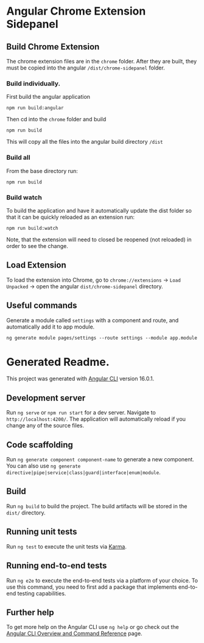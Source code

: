 # Angular Chrome Extension Sidepanel

## Build Chrome Extension

The chrome extension files are in the `chrome` folder.  After they are built, they must be copied into the angular `/dist/chrome-sidepanel` folder.


### Build individually.

First build the angular application

```
npm run build:angular
```

Then cd into the `chrome` folder and build

```
npm run build
```

This will copy all the files into the angular build directory `/dist`

### Build all

From the base directory run:

```
npm run build
```

### Build watch

To build the application and have it automatically update the dist folder so that it can be quickly reloaded as an extension run:

```
npm run build:watch
```

Note, that the extension will need to closed be reopened (not reloaded) in order to see the change.


## Load Extension

To load the extension into Chrome, go to `chrome://extensions` -> `Load Unpacked` -> open the angular `dist/chrome-sidepanel` directory.


## Useful commands

Generate a module called `settings` with a component and route, and automatically add it to app module.

```
ng generate module pages/settings --route settings --module app.module
```


# Generated Readme.

This project was generated with [Angular CLI](https://github.com/angular/angular-cli) version 16.0.1.

## Development server

Run `ng serve` or `npm run start` for a dev server. Navigate to `http://localhost:4200/`. The application will automatically reload if you change any of the source files.

## Code scaffolding

Run `ng generate component component-name` to generate a new component. You can also use `ng generate directive|pipe|service|class|guard|interface|enum|module`.

## Build

Run `ng build` to build the project. The build artifacts will be stored in the `dist/` directory.

## Running unit tests

Run `ng test` to execute the unit tests via [Karma](https://karma-runner.github.io).

## Running end-to-end tests

Run `ng e2e` to execute the end-to-end tests via a platform of your choice. To use this command, you need to first add a package that implements end-to-end testing capabilities.

## Further help

To get more help on the Angular CLI use `ng help` or go check out the [Angular CLI Overview and Command Reference](https://angular.io/cli) page.
